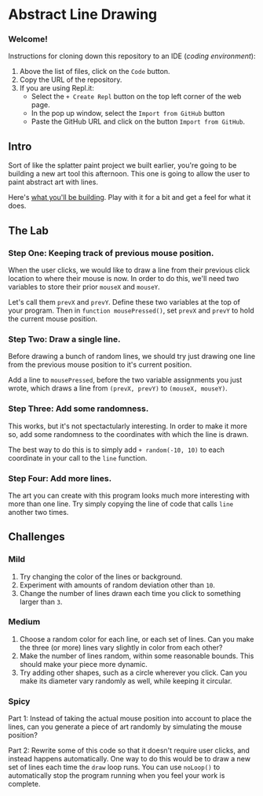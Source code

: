 # Abstract Line Drawing

### Welcome! 

Instructions for cloning down this repository to an IDE (_coding environment_):
  1. Above the list of files, click on the `Code` button.
  2. Copy the URL of the repository.
  3. If you are using Repl.it:
      * Select the `+ Create Repl` button on the top left corner of the web page.
      * In the pop up window, select the `Import from GitHub` button
      * Paste the GitHub URL and click on the button `Import from GitHub`.

## Intro

Sort of like the splatter paint project we built earlier, you're going to be building a new art tool this afternoon. This one is going to allow the user to paint abstract art with lines.

Here's <a href="https://jolson-examples.glitch.me/scratch-drawing.html" target="_blank_">what you'll be building</a>. Play with it for a bit and get a feel for what it does.

## The Lab

### Step One: Keeping track of previous mouse position.

When the user clicks, we would like to draw a line from their previous click location to where their mouse is now. In order to do this, we'll need two variables to store their prior `mouseX` and `mouseY`.

Let's call them `prevX` and `prevY`. Define these two variables at the top of your program. Then in `function mousePressed()`, set `prevX` and `prevY` to hold the current mouse position.

### Step Two: Draw a single line.

Before drawing a bunch of random lines, we should try just drawing one line from the previous mouse position to it's current position.

Add a line to `mousePressed`, before the two variable assignments you just wrote, which draws a line from `(prevX, prevY)` to `(mouseX, mouseY)`.

### Step Three: Add some randomness.

This works, but it's not spectactularly interesting. In order to make it more so, add some randomness to the coordinates with which the line is drawn.

The best way to do this is to simply add `+ random(-10, 10)` to each coordinate in your call to the `line` function.

### Step Four: Add more lines.

The art you can create with this program looks much more interesting with more than one line. Try simply copying the line of code that calls `line` another two times.

## Challenges

### Mild
1. Try changing the color of the lines or background.
2. Experiment with amounts of random deviation other than `10`.
3. Change the number of lines drawn each time you click to something larger than `3`.

### Medium
1. Choose a random color for each line, or each set of lines. Can you make the three (or more) lines vary slightly in color from each other?
2. Make the number of lines random, within some reasonable bounds. This should make your piece more dynamic.
3. Try adding other shapes, such as a circle wherever you click. Can you make its diameter vary randomly as well, while keeping it circular.

### Spicy
Part 1:
Instead of taking the actual mouse position into account to place the lines, can you generate a piece of art randomly by simulating the mouse position?

Part 2:
Rewrite some of this code so that it doesn't require user clicks, and instead happens automatically. One way to do this would be to draw a new set of lines each time the `draw` loop runs. You can use `noLoop()` to automatically stop the program running when you feel your work is complete.
